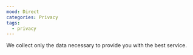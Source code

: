 ```yaml
---
mood: Direct
categories: Privacy
tags:
  - privacy
---
```

We collect only the data necessary to provide you with the best service.